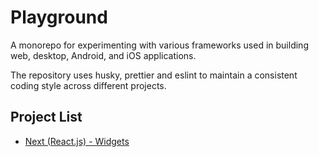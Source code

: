 # Playground

A monorepo for experimenting with various frameworks used in building web, desktop, Android, and iOS applications.

The repository uses husky, prettier and eslint to maintain a consistent coding style across different projects.

## Project List

- [Next (React.js) - Widgets](./next-react-js/widgets/README.md)
